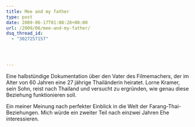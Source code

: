```yaml
---
title: Mee and my father
type: post
date: 2009-06-17T01:08:28+00:00
url: /2009/06/mee-and-my-father/
dsq_thread_id:
  - "3027257157"




---
```

<div class="flickr">
</div>

Eine halbstündige Dokumentation über den Vater des Filmemachers, der im Alter von 60 Jahren eine 27 jährige Thailänderin heiratet. Lorne Kramer, sein Sohn, reist nach Thailand und versucht zu ergründen, wie genau diese Beziehung funktionieren soll.

Ein meiner Meinung nach perfekter Einblick in die Welt der Farang-Thai-Beziehungen. Mich würde ein zweiter Teil nach einzwei Jahren Ehe interessieren.
